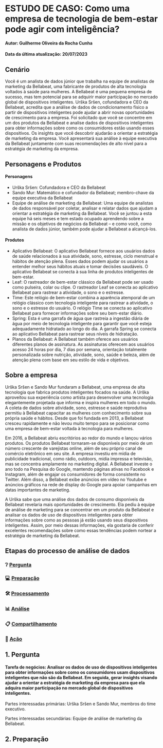 # ESTUDO DE CASO: Como uma empresa de tecnologia de bem-estar pode agir com inteligência?
#### Autor: Guilherme Oliveira da Rocha Cunha

#### Data da última atualização: 20/07/2023

## Cenário
Você é um analista de dados júnior que trabalha na equipe de analistas de marketing da Bellabeat, uma fabricante de produtos de alta tecnologia voltados à saúde para mulheres. A Bellabeat é uma pequena empresa de sucesso, mas tem potencial para se adquirir maior participação no mercado global de dispositivos inteligentes. Urška Sršen, cofundadora e CEO da Bellabeat, acredita que a análise de dados de condicionamento físico a partir de dispositivos inteligentes pode ajudar a abrir novas oportunidades de crescimento para a empresa. Foi solicitado que você se concentre em um dos produtos da Bellabeat e analise dados de dispositivos inteligentes para obter informações sobre como os consumidores estão usando esses dispositivos. Os insights que você descobrir ajudarão a orientar a estratégia de marketing da empresa. Você apresentará sua análise à equipe executiva da Bellabeat juntamente com suas recomendações de alto nível para a estratégia de marketing da empresa.

## Personagens e Produtos
#### Personagens
- Urška Sršen: Cofundadora e CEO da Bellabeat
- Sando Mur: Matemático e cofundador da Bellabeat; membro-chave da equipe executiva da Bellabeat
- Equipe de análise de marketing da Bellabeat: Uma equipe de analistas de dados responsável por coletar, analisar e relatar dados que ajudam a orientar a estratégia de marketing da Bellabeat. Você se juntou a esta equipe há seis meses e tem estado ocupado aprendendo sobre a missão e os objetivos de negócios da Bellabeat – e como você, como analista de dados júnior, também pode ajudar a Bellabeat a alcançá-los.

#### Produtos
- Aplicativo Bellabeat: O aplicativo Bellabeat fornece aos usuários dados de saúde relacionados à sua atividade, sono, estresse, ciclo menstrual e hábitos de atenção plena. Esses dados podem ajudar os usuários a entender melhor seus hábitos atuais e tomar decisões saudáveis. O aplicativo Bellabeat se conecta à sua linha de produtos inteligentes de bem-estar.
- Leaf: O rastreador de bem-estar clássico da Bellabeat pode ser usado como pulseira, colar ou clipe. O rastreador Leaf se conecta ao aplicativo Bellabeat para rastrear a atividade, o sono e o estresse.
- Time: Este relógio de bem-estar combina a aparência atemporal de um relógio clássico com tecnologia inteligente para rastrear a atividade, o sono e o estresse do usuário. O relógio Time se conecta ao aplicativo Bellabeat para fornecer informações sobre seu bem-estar diário.
- Spring: Esta é uma garrafa de água que rastreia a ingestão diária de água por meio de tecnologia inteligente para garantir que você esteja adequadamente hidratado ao longo do dia. A garrafa Spring se conecta ao aplicativo Bellabeat para rastrear seus níveis de hidratação.
- Planos da Bellabeat: A Bellabeat também oferece aos usuários diferentes planos de assinatura. As assinaturas oferecem aos usuários acesso 24 horas por dia, 7 dias por semana, orientação totalmente personalizada sobre nutrição, atividade, sono, saúde e beleza, além de atenção plena com base em seu estilo de vida e objetivos.

## Sobre a empresa
Urška Sršen e Sando Mur fundaram a Bellabeat, uma empresa de alta tecnologia que fabrica produtos inteligentes focados na saúde. A Urška aproveitou sua experiência como artista para desenvolver uma tecnologia elegantemente projetada que informa e inspira mulheres em todo o mundo. A coleta de dados sobre atividade, sono, estresse e saúde reprodutiva permitiu à Bellabeat capacitar as mulheres com conhecimento sobre sua própria saúde e hábitos. Desde que foi fundada em 2013, a Bellabeat cresceu rapidamente e não levou muito tempo para se posicionar como uma empresa de bem-estar voltada à tecnologia para mulheres.

Em 2016, a Bellabeat abriu escritórios ao redor do mundo e lançou vários produtos. Os produtos Bellabeat tornaram-se disponíveis por meio de um número crescente de varejistas online, além de seu próprio canal de comércio eletrônico em seu site. A empresa investiu em mídia de publicidade tradicional, como rádio, outdoors, mídia impressa e televisão, mas se concentra amplamente no marketing digital. A Bellabeat investe o ano todo na Pesquisa do Google, mantendo páginas ativas no Facebook e Instagram, além de engajar os consumidores de forma consistente no Twitter. Além disso, a Bellabeat exibe anúncios em vídeo no Youtube e anúncios gráficos na rede de display do Google para apoiar campanhas em datas importantes de marketing.

A Urška sabe que uma análise dos dados de consumo disponíveis da Bellabeat revelaria mais oportunidades de crescimento. Ela pediu à equipe de análise de marketing para se concentrar em um produto da Bellabeat e analisar os dados de uso de dispositivos inteligentes para obter informações sobre como as pessoas já estão usando seus dispositivos inteligentes. Assim, por meio dessas informações, ela gostaria de conferir excelentes recomendações sobre como essas tendências podem nortear a estratégia de marketing da Bellabeat.

## Etapas do processo de análise de dados

### ❔ [Pergunta](#1-pergunta)
### 💻 [Preparação](#2-preparação)
### 🛠 [Processamento](#3-processamento)
### 📊 [Análise](#4-análise)
### 📋 [Compartilhamento](#5-compartilhamento)
### 🧗 [Ação](#6-ação)

## 1. Pergunta
#### Tarefa de negócios: Analisar os dados de uso de dispositivos inteligentes para obter informações sobre como os consumidores usam dispositivos inteligentes que não são da Bellabeat. Em seguida, gerar insights visando ajudar a orientar a estratégia de marketing da empresa para que ela adquira maior participação no mercado global de dispositivos inteligentes.

Partes interessadas primárias: Urška Sršen e Sando Mur, membros do time executivo.

Partes interessadas secundárias: Equipe de análise de marketing da Bellabeat.

## 2. Preparação

